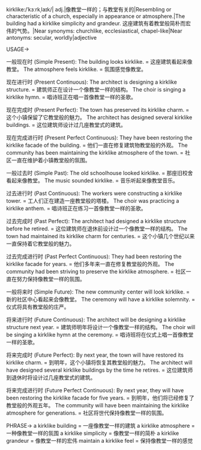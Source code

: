 kirklike:/ˈkɜːrkˌlaɪk/| adj.|像教堂一样的；与教堂有关的|Resembling or characteristic of a church, especially in appearance or atmosphere.|The building had a kirklike simplicity and grandeur. 这座建筑有着教堂般简朴而宏伟的气势。|Near synonyms: churchlike, ecclesiastical, chapel-like|Near antonyms: secular, worldly|adjective

USAGE->

一般现在时 (Simple Present):
The building looks kirklike. = 这座建筑看起来像教堂。
The atmosphere feels kirklike. = 氛围感觉像教堂。

现在进行时 (Present Continuous):
The architect is designing a kirklike structure. = 建筑师正在设计一个像教堂一样的结构。
The choir is singing a kirklike hymn. =  唱诗班正在唱一首像教堂一样的圣歌。

现在完成时 (Present Perfect):
The town has preserved its kirklike charm. = 这个小镇保留了它教堂般的魅力。
The architect has designed several kirklike buildings. =  这位建筑师设计过几座教堂式的建筑。

现在完成进行时 (Present Perfect Continuous):
They have been restoring the kirklike facade of the building. = 他们一直在修复建筑物教堂般的外观。
The community has been maintaining the kirklike atmosphere of the town. = 社区一直在维护着小镇教堂般的氛围。


一般过去时 (Simple Past):
The old schoolhouse looked kirklike. =  那座旧校舍看起来像教堂。
The music sounded kirklike. =  音乐听起来像教堂音乐。

过去进行时 (Past Continuous):
The workers were constructing a kirklike tower. = 工人们正在建造一座教堂般的塔楼。
The choir was practicing a kirklike anthem. = 唱诗班正在练习一首像教堂一样的圣歌。

过去完成时 (Past Perfect):
The architect had designed a kirklike structure before he retired. =  这位建筑师在退休前设计过一个像教堂一样的结构。
The town had maintained its kirklike charm for centuries. =  这个小镇几个世纪以来一直保持着它教堂般的魅力。

过去完成进行时 (Past Perfect Continuous):
They had been restoring the kirklike facade for years. =  他们多年来一直在修复教堂般的外观。
The community had been striving to preserve the kirklike atmosphere. = 社区一直在努力保持像教堂一样的氛围。

一般将来时 (Simple Future):
The new community center will look kirklike. = 新的社区中心看起来会像教堂。
The ceremony will have a kirklike solemnity. =  仪式将具有教堂般的庄严。

将来进行时 (Future Continuous):
The architect will be designing a kirklike structure next year. = 建筑师明年将设计一个像教堂一样的结构。
The choir will be singing a kirklike hymn at the ceremony. = 唱诗班将在仪式上唱一首像教堂一样的圣歌。

将来完成时 (Future Perfect):
By next year, the town will have restored its kirklike charm. = 到明年，这个小镇将恢复其教堂般的魅力。
The architect will have designed several kirklike buildings by the time he retires. =  这位建筑师到退休时将设计过几座教堂式的建筑。

将来完成进行时 (Future Perfect Continuous):
By next year, they will have been restoring the kirklike facade for five years. = 到明年，他们将已经修复了教堂般的外观五年。
The community will have been maintaining the kirklike atmosphere for generations. = 社区将世代保持像教堂一样的氛围。


PHRASE->
a kirklike building = 一座像教堂一样的建筑
a kirklike atmosphere = 一种像教堂一样的氛围
a kirklike simplicity =  像教堂一样的简朴
a kirklike grandeur =  像教堂一样的宏伟
maintain a kirklike feel =  保持像教堂一样的感觉
